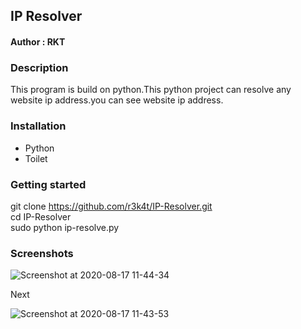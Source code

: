 <h2>IP Resolver</h2>


<h4>Author : RKT </h4>


### Description ###


This program is build on python.This python project can resolve any website ip address.you can see website ip address.


### Installation ###

<ul>
<li>Python</li>
<li>Toilet</li>
</ul>

### Getting started ###

git clone https://github.com/r3k4t/IP-Resolver.git
<br>
cd IP-Resolver
<br>
sudo python ip-resolve.py
<br>

### Screenshots ###


![Screenshot at 2020-08-17 11-44-34](https://user-images.githubusercontent.com/69615463/90363467-6dc0a980-e080-11ea-9a8f-da2ec121f84f.png)
<br>

Next

![Screenshot at 2020-08-17 11-43-53](https://user-images.githubusercontent.com/69615463/90363269-0145aa80-e080-11ea-8dd7-e7c73a3503ee.png)
